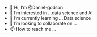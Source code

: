 - 👋 Hi, I’m @Daniel-godson
- 👀 I’m interested in ...data science and AI
- 🌱 I’m currently learning ... Data science 
- 💞️ I’m looking to collaborate on ...
- 📫 How to reach me ...

<!---
Daniel-godson/Daniel-godson is a ✨ special ✨ repository because its `README.md` (this file) appears on your GitHub profile.
You can click the Preview link to take a look at your changes.
--->
